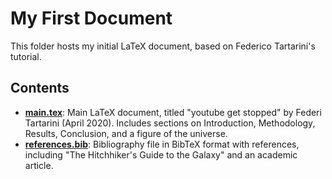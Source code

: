 # My First Document
This folder hosts my initial LaTeX document, based on Federico Tartarini's tutorial.

## Contents
- **[main.tex](main.tex)**: Main LaTeX document, titled "youtube get stopped" by Federi Tartarini (April 2020). Includes sections on Introduction, Methodology, Results, Conclusion, and a figure of the universe.
- **[references.bib](references.bib)**: Bibliography file in BibTeX format with references, including "The Hitchhiker's Guide to the Galaxy" and an academic article.
